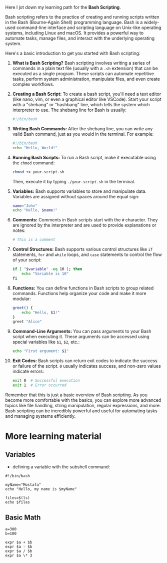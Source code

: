 Here I jot down my learning path for the **Bash Scripting**.

Bash scripting refers to the practice of creating and running scripts written in the Bash (Bourne-Again Shell) programming language. Bash is a widely-used command-line interface and scripting language on Unix-like operating systems, including Linux and macOS. It provides a powerful way to automate tasks, manage files, and interact with the underlying operating system.

Here's a basic introduction to get you started with Bash scripting:

1. **What is Bash Scripting?**
   Bash scripting involves writing a series of commands in a plain text file (usually with a `.sh` extension) that can be executed as a single program. These scripts can automate repetitive tasks, perform system administration, manipulate files, and even create complex workflows.

2. **Creating a Bash Script:**
   To create a bash script, you'll need a text editor (like nano, vim, or even a graphical editor like VSCode). Start your script with a "shebang" or "hashbang" line, which tells the system which interpreter to use. The shebang line for Bash is usually:
   ```bash
   #!/bin/bash
   ```

3. **Writing Bash Commands:**
   After the shebang line, you can write any valid Bash command, just as you would in the terminal. For example:
   ```bash
   #!/bin/bash
   echo "Hello, World!"
   ```

4. **Running Bash Scripts:**
   To run a Bash script, make it executable using the `chmod` command:
   ```bash
   chmod +x your-script.sh
   ```
   Then, execute it by typing `./your-script.sh` in the terminal.

5. **Variables:**
   Bash supports variables to store and manipulate data. Variables are assigned without spaces around the equal sign:
   ```bash
   name="John"
   echo "Hello, $name!"
   ```

6. **Comments:**
   Comments in Bash scripts start with the `#` character. They are ignored by the interpreter and are used to provide explanations or notes:
   ```bash
   # This is a comment
   ```

7. **Control Structures:**
   Bash supports various control structures like `if` statements, `for` and `while` loops, and `case` statements to control the flow of your script:
   ```bash
   if [ "$variable" -eq 10 ]; then
       echo "Variable is 10"
   fi
   ```

8. **Functions:**
   You can define functions in Bash scripts to group related commands. Functions help organize your code and make it more modular:
   ```bash
   greet() {
       echo "Hello, $1!"
   }
   greet "Alice"
   ```

9. **Command-Line Arguments:**
   You can pass arguments to your Bash script when executing it. These arguments can be accessed using special variables like `$1`, `$2`, etc.:
   ```bash
   echo "First argument: $1"
   ```

10. **Exit Codes:**
    Bash scripts can return exit codes to indicate the success or failure of the script. `0` usually indicates success, and non-zero values indicate errors:
    ```bash
    exit 0  # Successful execution
    exit 1  # Error occurred
    ```

Remember that this is just a basic overview of Bash scripting. As you become more comfortable with the basics, you can explore more advanced topics like file handling, string manipulation, regular expressions, and more. Bash scripting can be incredibly powerful and useful for automating tasks and managing systems efficiently.

# More learning material

## Variables

* defining a variable with the subshell command:

```
#!/bin/bash

myName="Mostafa"
echo "Hello, my name is $myName"

files=$(ls)
echo $files
```

## Basic Math

```
a=300
b=100

expr $a + $b
expr $a - $b
expr $a / $b
expr $a \* 3
```
